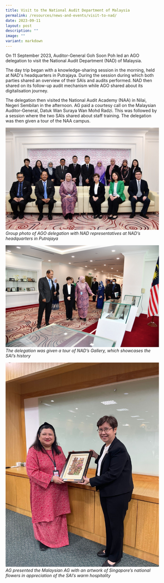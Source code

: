 ```yaml
---
title: Visit to the National Audit Department of Malaysia
permalink: /resources/news-and-events/visit-to-nad/
date: 2023-09-11
layout: post
description: ""
image: ""
variant: markdown
---
```

On 11 September 2023, Auditor-General Goh Soon Poh led an AGO delegation to visit the National Audit Department (NAD) of Malaysia. 

The day trip began with a knowledge-sharing session in the morning, held at NAD's headquarters in Putrajaya. During the session during which both parties shared an overview of their SAIs and audits performed. NAD then shared on its follow-up audit mechanism while AGO shared about its digitalisation journey. 

The delegation then visited the National Audit Academy (NAA) in Nilai, Negeri Sembilan in the afternoon. AG paid a courtesy call on the Malaysian Auditor-General, Datuk Wan Suraya Wan Mohd Radzi. This was followed by a session where the two SAIs shared about staff training. The delegation was then given a tour of the NAA campus.

![](/images/News_Events_Photos/2023/klvisit2023_1.jpg)
*Group photo of AGO delegation with NAD representatives at NAD’s headquarters in Putrajaya*

![](/images/News_Events_Photos/2023/klvisit2023_2.jpg)
*The delegation was given a tour of NAD’s Gallery, which showcases the SAI’s history*

![](/images/News_Events_Photos/2023/klvisit2023_3.jpg)
*AG presented the Malaysian AG with an artwork of Singapore’s national flowers in appreciation of the SAI’s warm hospitality*
